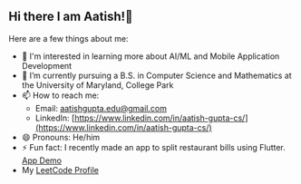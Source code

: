 ## Hi there I am Aatish!👋

Here are a few things about me:

- 🔭 I'm interested in learning more about AI/ML and Mobile Application Development
- 🌱 I’m currently pursuing a B.S. in Computer Science and Mathematics at the University of Maryland, College Park
- 📫 How to reach me:  
   - Email: [aatishgupta.edu@gmail.com](mailto:aatishgupta.edu@gmail.com)  
   - LinkedIn: [https://www.linkedin.com/in/aatish-gupta-cs/](https://www.linkedin.com/in/aatish-gupta-cs/)
- 😄 Pronouns: He/him
- ⚡ Fun fact: I recently made an app to split restaurant bills using Flutter. [App Demo](https://www.youtube.com/watch?si=Ylu9j7f9wHgKiC3N&v=uYyA4W0vMcg&feature=youtu.be)
- My [LeetCode Profile](https://leetcode.com/u/aatishgupta25/)
